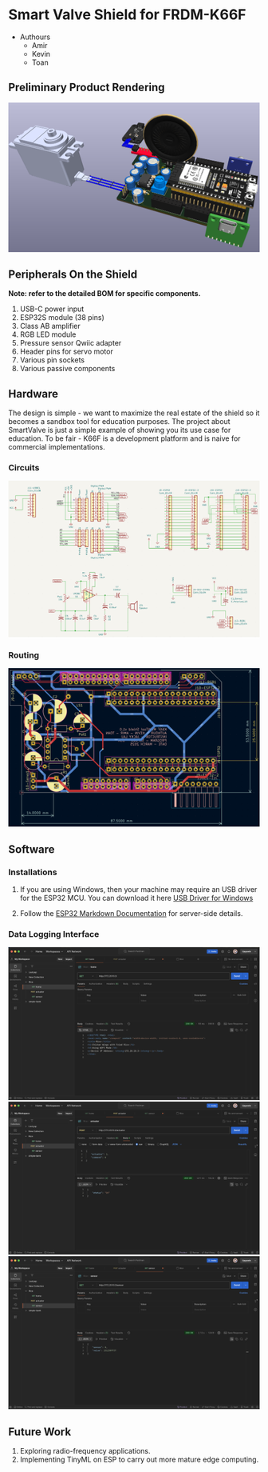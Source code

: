 # Smart Valve Shield for FRDM-K66F
- Authours
    - Amir
    - Kevin
    - Toan

## Preliminary Product Rendering
![ProductImage](/pics/product.png)

## Peripherals On the Shield
**Note: refer to the detailed BOM for specific components.**
1. USB-C power input
2. ESP32S module (38 pins)
3. Class AB amplifier
4. RGB LED module
5. Pressure sensor Qwiic adapter
6. Header pins for servo motor
7. Various pin sockets
8. Various passive components

## Hardware
The design is simple - we want to maximize the real estate of the shield so it becomes a sandbox tool for education purposes. The project about SmartValve is just a simple example of showing you its use case for education. To be fair - K66F is a development platform and is naive for commercial implementations.

### Circuits
![Circuits](/pics/circuits.png)

### Routing
![Routing](/pics/pcb.png)

## Software

### Installations
1. If you are using Windows, then your machine may require an USB driver for the ESP32 MCU. You can download it here [USB Driver for Windows](Tools/CP210x_Universal_Windows_Driver.zip)

2. Follow the [ESP32 Markdown Documentation](./ESPServer/espserver.md) for server-side details.

### Data Logging Interface
![DataUI1](/pics/ESPServer_result_1.png)
![DataUI1](/pics/ESPServer_result_2.png)
![DataUI1](/pics/ESPServer_result_3.png)

## Future Work
1. Exploring radio-frequency applications.
2. Implementing TinyML on ESP to carry out more mature edge computing.